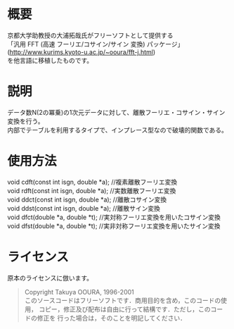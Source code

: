 # 概要
京都大学助教授の大浦拓哉氏がフリーソフトとして提供する  
「汎用 FFT (高速 フーリエ/コサイン/サイン 変換) パッケージ」  
(http://www.kurims.kyoto-u.ac.jp/~ooura/fft-j.html)  
を他言語に移植したものです。

# 説明
データ数N(2の冪乗)の1次元データに対して、離散フーリエ・コサイン・サイン変換を行う。  
内部でテーブルを利用するタイプで、インプレース型なので破壊的関数である。

# 使用方法
void cdft(const int isgn, double *a);	//複素離散フーリエ変換  
void rdft(const int isgn, double *a);	//実数離散フーリエ変換  
void ddct(const int isgn, double *a);	//離散コサイン変換  
void ddst(const int isgn, double *a);	//離散サイン変換  
void dfct(double *a, double *t); //実対称フーリエ変換を用いたコサイン変換  
void dfst(double *a, double *t); //実非対称フーリエ変換を用いたサイン変換  

# ライセンス
原本のライセンスに倣います。  
>Copyright Takuya OOURA, 1996-2001  
>このソースコードはフリーソフトです．商用目的を含め，このコードの使用， コピー，修正及び配布は自由に行って結構です．ただし，このコードの修正を 行った場合は，そのことを明記してください．
